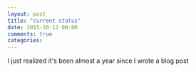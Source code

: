 ```yaml
---
layout: post
title: "current status"
date: 2015-10-12 00:06
comments: true
categories: 
---
```


I just realized it's been almost a year since I wrote a blog post
<!-- more -->
